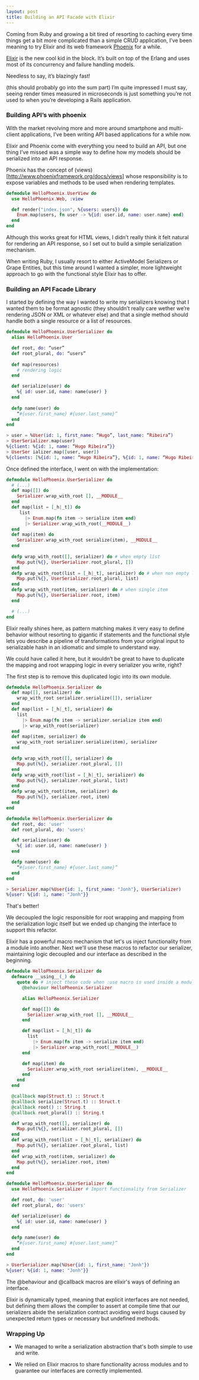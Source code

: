 ```yaml
---
layout: post
title: Building an API Facade with Elixir
---
```


Coming from Ruby and growing a bit tired of resorting to caching every time things get a bit more complicated than a simple CRUD application, I’ve been meaning to try Elixir and its web framework [Phoenix](http://www.phoenixframework.org/) for a while. 

[Elixir](http://elixir-lang.org/) is the new cool kid in the block. It’s built on top of the Erlang and uses most of its concurrency and failure handling models.

Needless to say, it’s blazingly fast!

(this should probably go into the sum part) I’m quite impressed I must say, seeing render times measured in microseconds is just something you’re not used to when you’re developing a Rails application.

### Building API’s with phoenix

With the market revolving more and more around smartphone and multi-client applications, I’ve been writing API based applications for a while now.

Elixir and Phoenix come with everything you need to build an API, but one thing I’ve missed was a simple way to define how my models should be serialized into an API response.

Phoenix has the concept of (views)[http://www.phoenixframework.org/docs/views] whose responsibility is to expose variables and methods to be used when rendering templates.

```elixir
defmodule HelloPhoenix.UserView do
  use HelloPhoenix.Web, :view

  def render("index.json", %{users: users}) do
    Enum.map(users, fn user -> %{id: user.id, name: user.name} end)
  end
end
```

Although this works great for HTML views, I didn’t really think it felt natural for rendering an API response, so I set out to build a simple serialization mechanism.

When writing Ruby, I usually resort to either ActiveModel Serializers or Grape Entities, but this time around I wanted a simpler, more lightweight approach to go with the functional style Elixir has to offer.

### Building an API Facade Library

I started by defining the way I wanted to write my serializers knowing that I wanted them to be format agnostic (they shouldn’t really care wether we’re rendering JSON or XML or whatever else) and that a single method should handle both a single resource or a list of resources.

```elixir
defmodule HelloPhoenix.UserSerializer do
  alias HelloPhoenix.User

  def root, do: “user”
  def root_plural, do: “users”
  
  def map(resources)
    # rendering logic
  end

  def serialize(user) do
    %{ id: user.id, name: name(user) }
  end
  
  defp name(user) do
    “#{user.first_name} #{user.last_name}”
  end
end

> user = %User(id: 1, first_name: “Hugo”, last_name: “Ribeira”)
> UserSerializer.map(user)
%{client: %{id: 1, name: “Hugo Ribeira”}}
> UserSer ializer.map([user, user])
%{clients: [%{id: 1, name: “Hugo Ribeira”}, %{id: 1, name: “Hugo Ribeira”}]}
```

Once defined the interface, I went on with the implementation:

```elixir
defmodule HelloPhoenix.UserSerializer do
  # (...)
  def map([]) do
    Serializer.wrap_with_root [], __MODULE__
  end
  def map(list = [_h|_t]) do
     list
       |> Enum.map(fn item -> serialize item end)
       |> Serializer.wrap_with_root(__MODULE__)
  end
  def map(item) do
    Serializer.wrap_with_root serialize(item), __MODULE__
  end
  
  defp wrap_with_root([], serializer) do # when empty list
    Map.put(%{}, UserSerializer.root_plural, [])
  end
  defp wrap_with_root(list = [_h|_t], serializer) do # when non empty list
    Map.put(%{}, UserSerializer.root_plural, list)
  end
  defp wrap_with_root(item, serializer) do # when single item
    Map.put(%{}, UserSerializer.root, item)
  end

  # (...)
end
```

Elixir really shines here, as pattern matching makes it very easy to define behavior without resorting to gigantic if statements and the functional style lets you describe a pipeline of transformations from your original input to serializable hash in an idiomatic and simple to understand way.

We could have called it here, but it wouldn’t be great to have to duplicate the mapping and root wrapping logic in every serializer you write, right?

The first step is to remove this duplicated logic into its own module.

```elixir
defmodule HelloPhoenix.Serializer do
  def map([], serializer) do
    wrap_with_root serializer.serialize([]), serializer
  end
  def map(list = [_h|_t], serializer) do
    list
      |> Enum.map(fn item -> serializer.serialize item end)
      |> wrap_with_root(serializer)
  end
  def map(item, serializer) do
    wrap_with_root serializer.serialize(item), serializer
  end

  defp wrap_with_root([], serializer) do
    Map.put(%{}, serializer.root_plural, [])
  end
  defp wrap_with_root(list = [_h|_t], serializer) do
    Map.put(%{}, serializer.root_plural, list)
  end
  defp wrap_with_root(item, serializer) do
    Map.put(%{}, serializer.root, item)
  end
end

defmodule HelloPhoenix.UserSerializer do
  def root, do: 'user'
  def root_plural, do: 'users'

  def serialize(user) do
    %{ id: user.id, name: name(user) }
  end

  defp name(user) do
    “#{user.first_name} #{user.last_name}”
  end
end

> Serializer.map(%User{id: 1, first_name: "Jonh"}, UserSerializer)
%{user: %{id: 1, name: "Jonh"}}
```

That's better!

We decoupled the logic responsible for root wrapping and mapping from the
serialization logic itself but we ended up changing the interface to support
this refactor.

Elixir has a powerful macro mechanism that let's us inject functionality from a
module into another. Next we'll use these macros to refactor our serializer,
maintaining logic decoupled and our interface as described in the beginning.

```elixir
defmodule HelloPheonix.Serializer do
  defmacro __using__(_) do
    quote do # inject these code when :use macro is used inside a module
      @behaviour HelloPheonix.Serializer

      alias HelloPheonix.Serializer

      def map([]) do
        Serializer.wrap_with_root [], __MODULE__
      end

      def map(list = [_h|_t]) do
        list
          |> Enum.map(fn item -> serialize item end)
          |> Serializer.wrap_with_root(__MODULE__)
      end

      def map(item) do
        Serializer.wrap_with_root serialize(item), __MODULE__
      end
    end
  end

  @callback map(Struct.t) :: Struct.t
  @callback serialize(Struct.t) :: Struct.t
  @callback root() :: String.t
  @callback root_plural() :: String.t

  def wrap_with_root([], serializer) do
    Map.put(%{}, serializer.root_plural, [])
  end
  def wrap_with_root(list = [_h|_t], serializer) do
    Map.put(%{}, serializer.root_plural, list)
  end
  def wrap_with_root(item, serializer) do
    Map.put(%{}, serializer.root, item)
  end
end

defmodule HelloPhoenix.UserSerializer do
  use HelloPhoenix.Serializer # Import functionality from Serializer

  def root, do: 'user'
  def root_plural, do: 'users'

  def serialize(user) do
    %{ id: user.id, name: name(user) }
  end

  defp name(user) do
    “#{user.first_name} #{user.last_name}”
  end
end

> UserSerializer.map(%User{id: 1, first_name: "Jonh"})
%{user: %{id: 1, name: "Jonh"}}
```

The @behaviour and @callback macros are elixir's ways of defining an interface.

Elixir is dynamically typed, meaning that explicit interfaces are not needed,
but defining them allows the compiler to assert at compile time that our serializers
abide the serialization contract avoiding weird bugs caused by unexpected return
types or necessary but undefined methods.

### Wrapping Up

- We managed to write a serialization abstraction that's both simple
  to use and write.

- We relied on Elixir macros to share functionality across modules and to
  guarantee our interfaces are correctly implemented.
